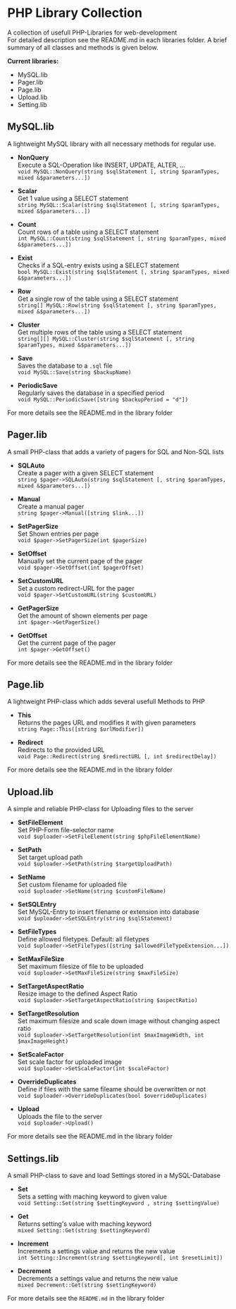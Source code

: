 # PHP Library Collection
A collection of usefull PHP-Libraries for web-development<br />
For detailed description see the README.md in each libraries folder.
A brief summary of all classes and methods is given below.

__Current libraries:__
- MySQL.lib
- Pager.lib
- Page.lib
- Upload.lib
- Setting.lib

## MySQL.lib
A lightweight MySQL library with all necessary methods for regular use.

- __NonQuery__<br />
Execute a SQL-Operation like INSERT, UPDATE, ALTER, ...<br />
`void MySQL::NonQuery(string $sqlStatement [, string $paramTypes, mixed &$parameters...])`

- __Scalar__<br />
Get 1 value using a SELECT statement<br />
`string MySQL::Scalar(string $sqlStatement [, string $paramTypes, mixed &$parameters...])`

- __Count__<br />
Count rows of a table using a SELECT statement<br />
`int MySQL::Count(string $sqlStatement [, string $paramTypes, mixed &$parameters...])`

- __Exist__<br />
Checks if a SQL-entry exists using a SELECT statement<br />
`bool MySQL::Exist(string $sqlStatement [, string $paramTypes, mixed &$parameters...])`

- __Row__<br />
Get a single row of the table using a SELECT statement<br />
`string[] MySQL::Row(string $sqlStatement [, string $paramTypes, mixed &$parameters...])`

- __Cluster__<br />
Get multiple rows of the table using a SELECT statement<br />
`string[][] MySQL::Cluster(string $sqlStatement [, string $paramTypes, mixed &$parameters...])`

- __Save__<br />
Saves the database to a `.sql` file<br />
`void MySQL::Save(string $backupName)`

- __PeriodicSave__<br />
Regularly saves the database in a specified period<br />
`void MySQL::PeriodicSave([string $backupPeriod = "d"])`

For more details see the README.md in the library folder

## Pager.lib
A small PHP-class that adds a variety of pagers for SQL and Non-SQL lists

- __SQLAuto__<br />
Create a pager with a given SELECT statement<br />
`string $pager->SQLAuto(string $sqlStatement [, string $paramTypes, mixed &$parameters...])`

- __Manual__<br />
Create a manual pager<br />
`string $pager->Manual([string $link...])`

- __SetPagerSize__<br />
Set Shown entries per page<br />
`void $pager->SetPagerSize(int $pagerSize)`

- __SetOffset__<br />
Manually set the current page of the pager<br />
`void $pager->SetOffset(int $pagerOffset)`

- __SetCustomURL__<br />
Set a custom redirect-URL for the pager<br />
`void $pager->SetCustomURL(string $customURL)`

- __GetPagerSize__<br />
Get the amount of shown elements per page<br />
`int $pager->GetPagerSize()`

- __GetOffset__<br />
Get the current page of the pager<br />
`int $pager->GetOffset()`

For more details see the README.md in the library folder

## Page.lib
A lightweight PHP-class which adds several usefull Methods to PHP
- __This__<br />
Returns the pages URL and modifies it with given parameters<br />
`string Page::This([string $urlModifier])`

- __Redirect__<br />
Redirects to the provided URL<br />
`void Page::Redirect(string $redirectURL [, int $redirectDelay])`

For more details see the README.md in the library folder

## Upload.lib
A simple and reliable PHP-class for Uploading files to the server

- __SetFileElement__<br />
Set PHP-Form file-selector name<br />
`void $uploader->SetFileElement(string $phpFileElementName)`

- __SetPath__<br />
Set target upload path<br />
`void $uploader->SetPath(string $targetUploadPath)`

- __SetName__<br />
Set custom filename for uploaded file<br />
`void $uploader->SetName(string $customFileName)`

- __SetSQLEntry__<br />
Set MySQL-Entry to insert filename or extension into database<br />
`void $uploader->SetSQLEntry(string $sqlStatement)`

- __SetFileTypes__<br />
Define allowed filetypes. Default: all filetypes<br />
`void $uploader->SetFileTypes([string $allowedFileTypeExtension...])`

- __SetMaxFileSize__<br />
Set maximum filesize of file to be uploaded<br />
`void $uploader->SetMaxFileSize(string $maxFileSize)`

- __SetTargetAspectRatio__<br />
Resize image to the defined Aspect Ratio<br />
`void $uploader->SetTargetAspectRatio(string $aspectRatio)`

- __SetTargetResolution__<br />
Set maximum filesize and scale down image without changing aspect ratio<br />
`void $uploader->SetTargetResolution(int $maxImageWidth, int $maxImageHeight)`

- __SetScaleFactor__<br />
Set scale factor for uploaded image<br />
`void $uploader->SetScaleFactor(int $scaleFactor)`

- __OverrideDuplicates__<br />
Define if files with the same fileame should be overwritten or not<br />
`void $uploader->OverrideDuplicates(bool $overrideDuplicates)`

- __Upload__<br />
Uploads the file to the server<br />
`void $uploader->Upload()`


For more details see the README.md in the library folder

## Settings.lib
A small PHP-class to save and load Settings stored in a MySQL-Database
- __Set__<br />
Sets a setting with maching keyword to given value<br />
`void Setting::Set(string $settingKeyword , string $settingValue)`

- __Get__<br />
Returns setting's value with maching keyword<br />
`mixed Setting::Get(string $settingKeyword)`

- __Increment__<br />
Increments a settings value and returns the new value<br />
`int Setting::Increment(string $settingKeyword[, int $resetLimit])`

- __Decrement__<br />
Decrements a settings value and returns the new value<br />
`mixed Decrement::Get(string $settingKeyword)`


For more details see the `README.md` in the library folder
